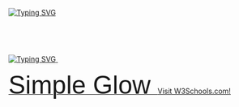 <a href="https://git.io/typing-svg"><img src="https://readme-typing-svg.demolab.com?font=Fira+Code&pause=1000&width=435&lines=This+is+the+repo+of+my+portfolio+website" alt="Typing SVG" /></a>

<a href="https://git.io/typing-svg"><img src="https://readme-typing-svg.demolab.com?font=Fira+Code&pause=1000&width=435&lines=Can+be+accessed+at%3A+" alt="Typing SVG" />
<svg width="350" height="75" viewBox="0 0 350 75">
<title>Simple Glow</title>
<rect x="0" y="0" width="350" height="75" style="fill: #000"/>
<g style="overflow:hidden; text-anchor: middle; font-size:50; font-family: Impact, sans-serif">
<defs>
<filter id="glow" x="-30%" y="-30%" width="160%" height="160%">
<feGaussianBlur stdDeviation="10 10" result="glow"/>
<feMerge>
<feMergeNode in="glow"/>
<feMergeNode in="glow"/>
<feMergeNode in="glow"/>
</feMerge>
</filter>
</defs>
<text style="filter: url(#glow); fill: #0c9" x="175" y="55"> Simple Glow </text>
<text x="175" y="55" style="fill: white"><a href="https://www.w3schools.com/">Visit W3Schools.com!</a></text>
</g>
</svg>
</a>


